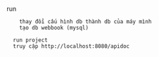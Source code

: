 run 

```shell
    thay đổi cấu hình db thành db của máy mình
    tạo db webbook (mysql)
```

```
  run project
  truy cập http://localhost:8080/apidoc  
```




